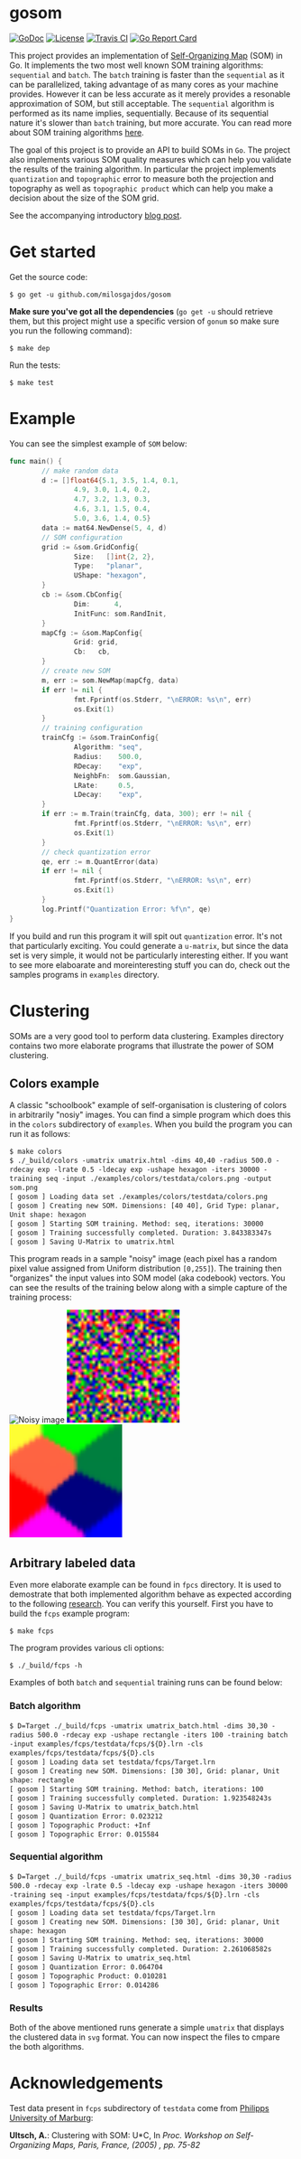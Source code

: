# gosom

[![GoDoc](https://godoc.org/github.com/milosgajdos/gosom?status.svg)](https://godoc.org/github.com/milosgajdos/gosom)
[![License](https://img.shields.io/:license-apache-blue.svg)](https://opensource.org/licenses/Apache-2.0)
[![Travis CI](https://travis-ci.org/milosgajdos/gosom.svg?branch=master)](https://travis-ci.org/milosgajdos/gosom)
[![Go Report Card](https://goreportcard.com/badge/milosgajdos/gosom)](https://goreportcard.com/report/github.com/milosgajdos/gosom)

This project provides an implementation of [Self-Organizing Map](https://en.wikipedia.org/wiki/Self-organizing_map) (SOM) in Go. It implements the two most well known SOM training algorithms: `sequential` and `batch`. The `batch` training is faster than the `sequential` as it can be parallelized, taking advantage of as many cores as your machine provides. However it can be less accurate as it merely provides a resonable approximation of SOM, but still acceptable. The `sequential` algorithm is performed as its name implies, sequentially. Because of its sequential nature it's slower than `batch` training, but more accurate. You can read more about SOM training algorithms [here](http://www.scholarpedia.org/article/Kohonen_network).

The goal of this project is to provide an API to build SOMs in `Go`. The project also implements various SOM quality measures which can help you validate the results of the training algorithm. In particular the project implements `quantization` and `topographic` error to measure both the projection and topography as well as `topographic product` which can help you make a decision about the size of the SOM grid.

See the accompanying introductory [blog post](http://mlexplore.org/2017/01/13/self-organizing-maps-in-go/).

# Get started

Get the source code:

```
$ go get -u github.com/milosgajdos/gosom
```

**Make sure you've got all the dependencies** (`go get -u` should retrieve them, but this project might use a specific version of `gonum` so make sure you run the following command):

```
$ make dep
```

Run the tests:

```
$ make test
```

# Example

You can see the simplest example of `SOM` below:

```go
func main() {
        // make random data
        d := []float64{5.1, 3.5, 1.4, 0.1,
                4.9, 3.0, 1.4, 0.2,
                4.7, 3.2, 1.3, 0.3,
                4.6, 3.1, 1.5, 0.4,
                5.0, 3.6, 1.4, 0.5}
        data := mat64.NewDense(5, 4, d)
        // SOM configuration
        grid := &som.GridConfig{
                Size:   []int{2, 2},
                Type:   "planar",
                UShape: "hexagon",
        }
        cb := &som.CbConfig{
                Dim:      4,
                InitFunc: som.RandInit,
        }
        mapCfg := &som.MapConfig{
                Grid: grid,
                Cb:   cb,
        }
        // create new SOM
        m, err := som.NewMap(mapCfg, data)
        if err != nil {
                fmt.Fprintf(os.Stderr, "\nERROR: %s\n", err)
                os.Exit(1)
        }
        // training configuration
        trainCfg := &som.TrainConfig{
                Algorithm: "seq",
                Radius:    500.0,
                RDecay:    "exp",
                NeighbFn:  som.Gaussian,
                LRate:     0.5,
                LDecay:    "exp",
        }
        if err := m.Train(trainCfg, data, 300); err != nil {
                fmt.Fprintf(os.Stderr, "\nERROR: %s\n", err)
                os.Exit(1)
        }
        // check quantization error
        qe, err := m.QuantError(data)
        if err != nil {
                fmt.Fprintf(os.Stderr, "\nERROR: %s\n", err)
                os.Exit(1)
        }
        log.Printf("Quantization Error: %f\n", qe)
}
```

If you build and run this program it will spit out `quantization` error. It's not that particularly exciting. You could generate a `u-matrix`, but since the data set is very simple, it would not be particularly interesting either. If you want to see more elaboarate and moreinteresting stuff you can do, check out the samples programs in `examples` directory.

# Clustering

SOMs are a very good tool to perform data clustering. Examples directory contains two more elaborate programs that illustrate the power of SOM clustering.

## Colors example

A classic "schoolbook" example of self-organisation is clustering of colors in arbitrarily "nosiy" images. You can find a simple program which does this in the `colors` subdirectory of `examples`. When you build the program you can run it as follows:

```
$ make colors
$ ./_build/colors -umatrix umatrix.html -dims 40,40 -radius 500.0 -rdecay exp -lrate 0.5 -ldecay exp -ushape hexagon -iters 30000 -training seq -input ./examples/colors/testdata/colors.png -output som.png
[ gosom ] Loading data set ./examples/colors/testdata/colors.png
[ gosom ] Creating new SOM. Dimensions: [40 40], Grid Type: planar, Unit shape: hexagon
[ gosom ] Starting SOM training. Method: seq, iterations: 30000
[ gosom ] Training successfully completed. Duration: 3.843383347s
[ gosom ] Saving U-Matrix to umatrix.html
```

This program reads in a sample "noisy" image (each pixel has a random pixel value assigned from Uniform distribution `[0,255]`). The training then "organizes" the input values into SOM model (aka codebook) vectors. You can see the results of the training below along with a simple capture of the training process:

<p float="center">
<img src="./examples/colors/testdata/colors.png" alt="Noisy image" width="200">
<img src="./examples/colors/out.gif" alt="Self-organization" width="200">
<img src="./examples/colors/som.png" alt="Self-organized color image" width="200">
</p>

## Arbitrary labeled data

Even more elaborate example can be found in `fpcs` directory. It is used to demostrate that both implemented algorithm behave as expected according to the following [research](http://www.uni-marburg.de/fb12/arbeitsgruppen/datenbionik/data?language_sync=1). You can verify this yourself. First you have to build the `fcps` example program:

```
$ make fcps
```

The program provides various cli options:

```
$ ./_build/fcps -h
```

Examples of both `batch` and `sequential` training runs can be found below:

### Batch algorithm

```
$ D=Target ./_build/fcps -umatrix umatrix_batch.html -dims 30,30 -radius 500.0 -rdecay exp -ushape rectangle -iters 100 -training batch -input examples/fcps/testdata/fcps/${D}.lrn -cls examples/fcps/testdata/fcps/${D}.cls
[ gosom ] Loading data set testdata/fcps/Target.lrn
[ gosom ] Creating new SOM. Dimensions: [30 30], Grid: planar, Unit shape: rectangle
[ gosom ] Starting SOM training. Method: batch, iterations: 100
[ gosom ] Training successfully completed. Duration: 1.923548243s
[ gosom ] Saving U-Matrix to umatrix_batch.html
[ gosom ] Quantization Error: 0.023212
[ gosom ] Topographic Product: +Inf
[ gosom ] Topographic Error: 0.015584
```

### Sequential algorithm

```
$ D=Target ./_build/fcps -umatrix umatrix_seq.html -dims 30,30 -radius 500.0 -rdecay exp -lrate 0.5 -ldecay exp -ushape hexagon -iters 30000 -training seq -input examples/fcps/testdata/fcps/${D}.lrn -cls examples/fcps/testdata/fcps/${D}.cls
[ gosom ] Loading data set testdata/fcps/Target.lrn
[ gosom ] Creating new SOM. Dimensions: [30 30], Grid: planar, Unit shape: hexagon
[ gosom ] Starting SOM training. Method: seq, iterations: 30000
[ gosom ] Training successfully completed. Duration: 2.261068582s
[ gosom ] Saving U-Matrix to umatrix_seq.html
[ gosom ] Quantization Error: 0.064704
[ gosom ] Topographic Product: 0.010281
[ gosom ] Topographic Error: 0.014286
```

### Results

Both of the above mentioned runs generate a simple `umatrix` that displays the clustered data in `svg` format. You can now inspect the files to cmpare the both algorithms.

# Acknowledgements

Test data present in `fcps` subdirectory of `testdata` come from [Philipps University of Marburg](http://www.uni-marburg.de/fb12/arbeitsgruppen/datenbionik/data?language_sync=1):

**Ultsch, A.**: Clustering with SOM: U*C, In *Proc. Workshop on Self-Organizing Maps, Paris, France, (2005) , pp. 75-82*
